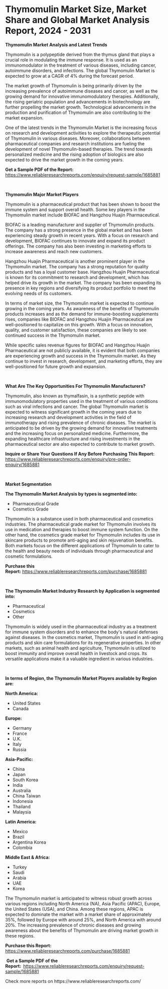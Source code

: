 <p><h1>Thymomulin Market Size, Market Share and Global Market Analysis Report, 2024 - 2031</h1></p><p><strong>Thymomulin Market Analysis and Latest Trends</strong></p>
<p><p>Thymomulin is a polypeptide derived from the thymus gland that plays a crucial role in modulating the immune response. It is used as an immunomodulator in the treatment of various diseases, including cancer, autoimmune disorders, and infections. The global Thymomulin Market is expected to grow at a CAGR of 4% during the forecast period.</p><p>The market growth of Thymomulin is being primarily driven by the increasing prevalence of autoimmune diseases and cancer, as well as the growing demand for innovative immunomodulatory therapies. Additionally, the rising geriatric population and advancements in biotechnology are further propelling the market growth. Technological advancements in the production and purification of Thymomulin are also contributing to the market expansion.</p><p>One of the latest trends in the Thymomulin Market is the increasing focus on research and development activities to explore the therapeutic potential of Thymomulin in various diseases. Moreover, collaborations between pharmaceutical companies and research institutions are fueling the development of novel Thymomulin-based therapies. The trend towards personalized medicine and the rising adoption of biologics are also expected to drive the market growth in the coming years.</p></p>
<p><strong>Get a Sample PDF of the Report:&nbsp;</strong> <a href="https://www.reliableresearchreports.com/enquiry/request-sample/1685881">https://www.reliableresearchreports.com/enquiry/request-sample/1685881</a></p>
<p>&nbsp;</p>
<p><strong>Thymomulin Major Market Players</strong></p>
<p><p>Thymomulin is a pharmaceutical product that has been shown to boost the immune system and support overall health. Some key players in the Thymomulin market include BIOFAC and Hangzhou Huajin Pharmaceutical.</p><p>BIOFAC is a leading manufacturer and supplier of Thymomulin products. The company has a strong presence in the global market and has been experiencing steady growth in recent years. With a focus on research and development, BIOFAC continues to innovate and expand its product offerings. The company has also been investing in marketing efforts to increase awareness and reach new customers.</p><p>Hangzhou Huajin Pharmaceutical is another prominent player in the Thymomulin market. The company has a strong reputation for quality products and has a loyal customer base. Hangzhou Huajin Pharmaceutical is known for its commitment to research and development, which has helped drive its growth in the market. The company has been expanding its presence in key regions and diversifying its product portfolio to meet the evolving needs of its customers.</p><p>In terms of market size, the Thymomulin market is expected to continue growing in the coming years. As awareness of the benefits of Thymomulin products increases and as the demand for immune-boosting supplements rises, companies like BIOFAC and Hangzhou Huajin Pharmaceutical are well-positioned to capitalize on this growth. With a focus on innovation, quality, and customer satisfaction, these companies are likely to see continued success in the Thymomulin market.</p><p>While specific sales revenue figures for BIOFAC and Hangzhou Huajin Pharmaceutical are not publicly available, it is evident that both companies are experiencing growth and success in the Thymomulin market. As they continue to invest in research, development, and marketing efforts, they are well-positioned for future growth and expansion.</p></p>
<p>&nbsp;</p>
<p><strong>What Are The Key Opportunities For Thymomulin Manufacturers?</strong></p>
<p><p>Thymomulin, also known as thymalfasin, is a synthetic peptide with immunomodulatory properties used in the treatment of various conditions such as viral infections and cancer. The global Thymomulin market is expected to witness significant growth in the coming years due to increasing research and development activities in the field of immunotherapy and rising prevalence of chronic diseases. The market is anticipated to be driven by the growing demand for innovative treatments and the increasing focus on personalized medicine. Furthermore, the expanding healthcare infrastructure and rising investments in the pharmaceutical sector are also expected to contribute to market growth.</p></p>
<p><strong>Inquire or Share Your Questions If Any Before Purchasing This Report:</strong> <a href="https://www.reliableresearchreports.com/enquiry/pre-order-enquiry/1685881">https://www.reliableresearchreports.com/enquiry/pre-order-enquiry/1685881</a></p>
<p>&nbsp;</p>
<p><strong>Market Segmentation</strong></p>
<p><strong>The Thymomulin Market Analysis by types is segmented into:</strong></p>
<p><ul><li>Pharmaceutical Grade</li><li>Cosmetics Grade</li></ul></p>
<p><p>Thymomulin is a substance used in both pharmaceutical and cosmetics industries. The pharmaceutical grade market for Thymomulin involves its use in medication and therapies to boost immune system function. On the other hand, the cosmetics grade market for Thymomulin includes its use in skincare products to promote anti-aging and skin rejuvenation benefits. Both markets focus on the different applications of Thymomulin to cater to the health and beauty needs of individuals through pharmaceutical and cosmetic formulations.</p></p>
<p><strong>Purchase this Report:&nbsp;</strong><a href="https://www.reliableresearchreports.com/purchase/1685881">https://www.reliableresearchreports.com/purchase/1685881</a></p>
<p>&nbsp;</p>
<p><strong>The Thymomulin Market Industry Research by Application is segmented into:</strong></p>
<p><ul><li>Pharmaceutical</li><li>Cosmetics</li><li>Other</li></ul></p>
<p><p>Thymomulin is widely used in the pharmaceutical industry as a treatment for immune system disorders and to enhance the body's natural defenses against diseases. In the cosmetics market, Thymomulin is used in anti-aging products and skin care formulations for its regenerative properties. In other markets, such as animal health and agriculture, Thymomulin is utilized to boost immunity and improve overall health in livestock and crops. Its versatile applications make it a valuable ingredient in various industries.</p></p>
<p>&nbsp;</p>
<p><strong>In terms of Region, the Thymomulin Market Players available by Region are:</strong></p>
<p>
    <p> <strong> North America: </strong>
        <ul>
            <li>United States</li>
            <li>Canada</li>
        </ul>
        </p> 
    <p> <strong> Europe: </strong>
        <ul>
            <li>Germany</li>
            <li>France</li>
            <li>U.K.</li>
            <li>Italy</li>
            <li>Russia</li>
        </ul>
        </p> 
    <p> <strong> Asia-Pacific: </strong>
        <ul>
            <li>China</li>
            <li>Japan</li>
            <li>South Korea</li>
            <li>India</li>
            <li>Australia</li>
            <li>China Taiwan</li>
            <li>Indonesia</li>
            <li>Thailand</li>
            <li>Malaysia</li>
        </ul>
        </p> 
    <p> <strong> Latin America: </strong>
        <ul>
            <li>Mexico</li>
            <li>Brazil</li>
            <li>Argentina Korea</li>
            <li>Colombia</li>
        </ul>
        </p> 
    <p> <strong> Middle East & Africa: </strong>
        <ul>
            <li>Turkey</li>
            <li>Saudi</li>
            <li>Arabia</li>
            <li>UAE</li>
            <li>Korea</li>
        </ul>
    </p>
    </p>
<p><p>The Thymomulin market is anticipated to witness robust growth across various regions including North America (NA), Asia Pacific (APAC), Europe, the United States (USA), and China. Among these regions, APAC is expected to dominate the market with a market share of approximately 35%, followed by Europe with around 25%, and North America with around 20%. The increasing prevalence of chronic diseases and growing awareness about the benefits of Thymomulin are driving market growth in these regions.</p></p>
<p><strong>Purchase this Report: </strong><a href="https://www.reliableresearchreports.com/purchase/1685881">https://www.reliableresearchreports.com/purchase/1685881</a></p>
<p>&nbsp;<strong>Get a Sample PDF of the Report:&nbsp;&nbsp;</strong><a href="https://www.reliableresearchreports.com/enquiry/request-sample/1685881">https://www.reliableresearchreports.com/enquiry/request-sample/1685881</a></p>
<p><strong></strong></p>
<p>Check more reports on https://www.reliableresearchreports.com/</p>